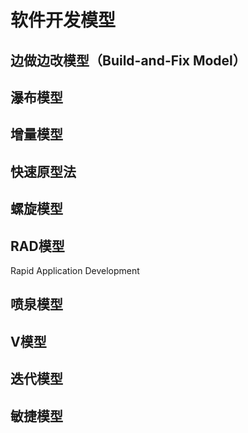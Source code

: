 # 软件开发模型

## 边做边改模型（Build-and-Fix Model）

## 瀑布模型

## 增量模型

## 快速原型法

## 螺旋模型

## RAD模型

Rapid Application Development

## 喷泉模型

## V模型

## 迭代模型

## 敏捷模型
